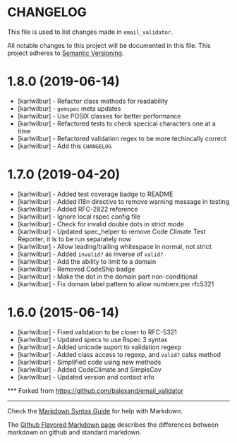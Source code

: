 # CHANGELOG

This file is used to list changes made in `email_validator`.

All notable changes to this project will be documented in this file.
This project adheres to [Semantic Versioning](http://semver.org/).


# 1.8.0 (2019-06-14)
- [karlwilbur] - Refactor class methods for readability
- [karlwilbur] - `gemspec` meta updates
- [karlwilbur] - Use POSIX classes for better performance
- [karlwilbur] - Refactored tests to check specical characters one at a time
- [karlwilbur] - Refactored validation regex to be more techincally correct
- [karlwilbur] - Add this `CHANGELOG`

# 1.7.0 (2019-04-20)
- [karlwilbur] - Added test coverage badge to README
- [karlwilbur] - Added I18n directive to remove warning message in testing
- [karlwilbur] - Added RFC-2822 reference
- [karlwilbur] - Ignore local rspec config file
- [karlwilbur] - Check for invalid double dots in strict mode
- [karlwilbur] - Updated spec_helper to remove Code Climate Test Reporter; it is to be run separately now
- [karlwilbur] - Allow leading/trailing whitespace in normal, not strict
- [karlwilbur] - Added `invalid?` as inverse of `valid?`
- [karlwilbur] - Add the ability to limit to a domain
- [karlwilbur] - Removed CodeShip badge
- [karlwilbur] - Make the dot in the domain part non-conditional
- [karlwilbur] - Fix domain label pattern to allow numbers per rfc5321

# 1.6.0 (2015-06-14)
- [karlwilbur] - Fixed validation to be closer to RFC-5321
- [karlwilbur] - Updated specs to use Rspec 3 syntax
- [karlwilbur] - Added unicode suport to validation regexp
- [karlwilbur] - Added class access to regexp, and `valid?` calss method
- [karlwilbur] - Simplified code using new methods
- [karlwilbur] - Added CodeClimate and SimpleCov
- [karlwilbur] - Updated version and contact info

*** Forked from https://github.com/balexand/email_validator

- - -
Check the [Markdown Syntax Guide](http://daringfireball.net/projects/markdown/syntax) for help with Markdown.

The [Github Flavored Markdown page](http://github.github.com/github-flavored-markdown/) describes the differences between markdown on github and standard markdown.

